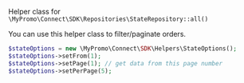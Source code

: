 Helper class for `\MyPromo\Connect\SDK\Repositories\StateRepository::all()`

You can use this helper class to filter/paginate orders.

```php
$stateOptions = new \MyPromo\Connect\SDK\Helpers\StateOptions();
$stateOptions->setFrom(1);
$stateOptions->setPage(1); // get data from this page number
$stateOptions->setPerPage(5);
```
